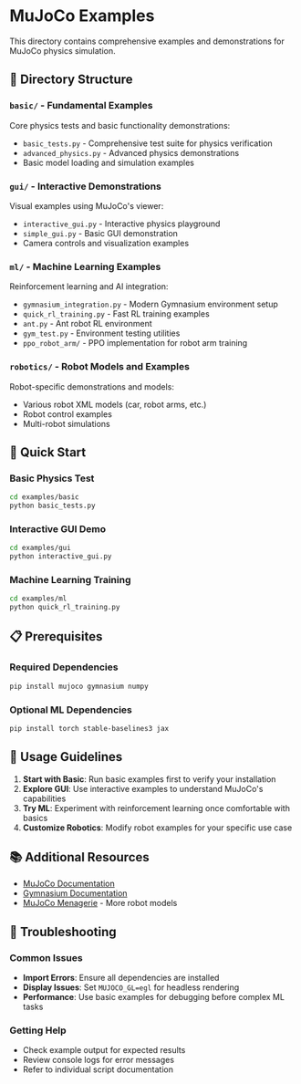 # MuJoCo Examples

This directory contains comprehensive examples and demonstrations for MuJoCo physics simulation.

## 📁 Directory Structure

### `basic/` - Fundamental Examples
Core physics tests and basic functionality demonstrations:
- `basic_tests.py` - Comprehensive test suite for physics verification
- `advanced_physics.py` - Advanced physics demonstrations
- Basic model loading and simulation examples

### `gui/` - Interactive Demonstrations  
Visual examples using MuJoCo's viewer:
- `interactive_gui.py` - Interactive physics playground
- `simple_gui.py` - Basic GUI demonstration
- Camera controls and visualization examples

### `ml/` - Machine Learning Examples
Reinforcement learning and AI integration:
- `gymnasium_integration.py` - Modern Gymnasium environment setup
- `quick_rl_training.py` - Fast RL training examples
- `ant.py` - Ant robot RL environment
- `gym_test.py` - Environment testing utilities
- `ppo_robot_arm/` - PPO implementation for robot arm training

### `robotics/` - Robot Models and Examples
Robot-specific demonstrations and models:
- Various robot XML models (car, robot arms, etc.)
- Robot control examples
- Multi-robot simulations

## 🚀 Quick Start

### Basic Physics Test
```bash
cd examples/basic
python basic_tests.py
```

### Interactive GUI Demo
```bash
cd examples/gui
python interactive_gui.py
```

### Machine Learning Training
```bash
cd examples/ml
python quick_rl_training.py
```

## 📋 Prerequisites

### Required Dependencies
```bash
pip install mujoco gymnasium numpy
```

### Optional ML Dependencies
```bash
pip install torch stable-baselines3 jax
```

## 🔧 Usage Guidelines

1. **Start with Basic**: Run basic examples first to verify your installation
2. **Explore GUI**: Use interactive examples to understand MuJoCo's capabilities  
3. **Try ML**: Experiment with reinforcement learning once comfortable with basics
4. **Customize Robotics**: Modify robot examples for your specific use case

## 📚 Additional Resources

- [MuJoCo Documentation](https://mujoco.readthedocs.io/)
- [Gymnasium Documentation](https://gymnasium.farama.org/)
- [MuJoCo Menagerie](https://github.com/deepmind/mujoco_menagerie) - More robot models

## 🐛 Troubleshooting

### Common Issues
- **Import Errors**: Ensure all dependencies are installed
- **Display Issues**: Set `MUJOCO_GL=egl` for headless rendering
- **Performance**: Use basic examples for debugging before complex ML tasks

### Getting Help
- Check example output for expected results
- Review console logs for error messages
- Refer to individual script documentation